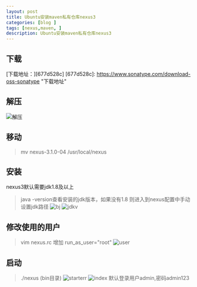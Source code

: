 ```yaml
---
layout: post
title: Ubuntu安装maven私有仓库nexus3
categories: [blog ]
tags: [nexus,maven, ]
description: Ubuntu安装maven私有仓库nexus3
---
```


## 下载
  [下载地址：][677d528c]
  [677d528c]: https://www.sonatype.com/download-oss-sonatype "下载地址"

## 解压
  ![解压](({{site.url}}/images/2016/18/nexus/jieya.jpg))

## 移动
  >mv nexus-3.1.0-04 /usr/local/nexus

## 安装
  nexus3默认需要jdk1.8及以上
  >java -version查看安装的jdk版本，如果没有1.8
  > 则进入到nexus配置中手动设置jdk路径
  > ![bj](({{site.url}}/images/2016/18/nexus/bj.jpg))
  > ![jdkv](({{site.url}}/images/2016/18/nexus/jdkv.jpg))

## 修改使用的用户
  >vim nexus.rc
  > 增加 run_as_user="root"
  > ![user](({{site.url}}/images/2016/18/nexus/user.jpg))
  >
## 启动
 >./nexus (bin目录)
 > ![starterr](({{site.url}}/images/2016/18/nexus/starterr.jpg))
 > ![index]((({{site.url}}/images/2016/18/nexus/index.jpg)))
 > 默认登录用户admin,密码admin123
